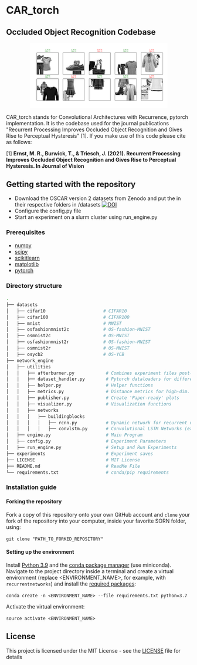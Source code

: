 # CAR_torch
## Occluded Object Recognition Codebase

<p align="center">
  <img src="https://github.com/mrernst/CAR_torch/blob/master/img/OSCAR_fmnist.png" width="375">

CAR_torch stands for Convolutional Architectures with Recurrence, pytorch implementation. It is the codebase used for the journal publications "Recurrent Processing Improves Occluded Object Recognition and Gives Rise to Perceptual Hysteresis" [1]. 
If you make use of this code please cite as follows:
 

[1] **Ernst, M. R., Burwick, T., & Triesch, J. (2021). Recurrent Processing Improves Occluded Object Recognition and Gives Rise to Perceptual Hysteresis. In Journal of Vision**


## Getting started with the repository

* Download the OSCAR version 2 datasets from Zenodo and put the in their respective folders in /datasets [![DOI](https://zenodo.org/badge/DOI/10.5281/zenodo.3540900.svg)](https://doi.org/10.5281/zenodo.3540900)
* Configure the config.py file
* Start an experiment on a slurm cluster using run_engine.py 

### Prerequisites

* [numpy](http://www.numpy.org/)
* [scipy](https://www.scipy.org/)
* [scikitlearn](http://scikit-learn.org/)
* [matplotlib](https://matplotlib.org/)
* [pytorch](https://www.pytorch.org/)


### Directory structure

```bash
.
├── datasets                          
│   ├── cifar10                      # CIFAR10
│   ├── cifar100                     # CIFAR100
│   ├── mnist                        # MNIST
│   ├── osfashionmnist2c             # OS-fashion-MNIST
│   ├── osmnist2c                    # OS-MNIST
│   ├── osfashionmnist2r             # OS-fashion-MNIST
│   ├── osmnist2r                    # OS-MNIST
│   ├── osycb2                       # OS-YCB
├── network_engine                    
│   ├── utilities             		    
│   │   ├── afterburner.py            # Combines experiment files post-hoc
│   │   ├── dataset_handler.py        # Pytorch dataloaders for different datasets
│   │   ├── helper.py                 # Helper functions
│   │   ├── metrics.py                # Distance metrics for high-dim. analysis
│   │   ├── publisher.py              # Create 'Paper-ready' plots      
│   │   ├── visualizer.py             # Visualization functions
│   │   ├── networks
│   │   │   ├── buildingblocks
│   │   │   │   ├── rcnn.py           # Dynamic network for recurrent networks
│   │   │   │   ├── convlstm.py       # Convolutional LSTM Networks (experimental)
│   ├── engine.py                     # Main Program
│   ├── config.py             		  # Experiment Parameters 
│   ├── run_engine.py                 # Setup and Run Experiments
├── experiments                       # Experiment saves
├── LICENSE                           # MIT License
├── README.md                         # ReadMe File
└── requirements.txt                  # conda/pip requirements
```

### Installation guide

#### Forking the repository

Fork a copy of this repository onto your own GitHub account and `clone` your fork of the repository into your computer, inside your favorite SORN folder, using:

`git clone "PATH_TO_FORKED_REPOSITORY"`

#### Setting up the environment

Install [Python 3.9](https://www.python.org/downloads/release/python-395/) and the [conda package manager](https://conda.io/miniconda.html) (use miniconda). Navigate to the project directory inside a terminal and create a virtual environment (replace <ENVIRONMENT_NAME>, for example, with `recurrentnetworks`) and install the [required packages](requirements.txt):

`conda create -n <ENVIRONMENT_NAME> --file requirements.txt python=3.7`

Activate the virtual environment:

`source activate <ENVIRONMENT_NAME>`


## License

This project is licensed under the MIT License - see the [LICENSE](LICENSE) file for details
